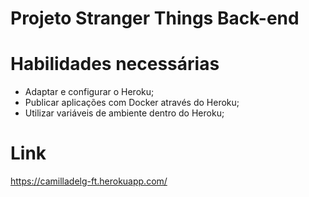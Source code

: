 # Projeto Stranger Things Back-end

# Habilidades necessárias

- Adaptar e configurar o Heroku;
- Publicar aplicações com Docker através do Heroku;
- Utilizar variáveis de ambiente dentro do Heroku;

# Link

https://camilladelg-ft.herokuapp.com/